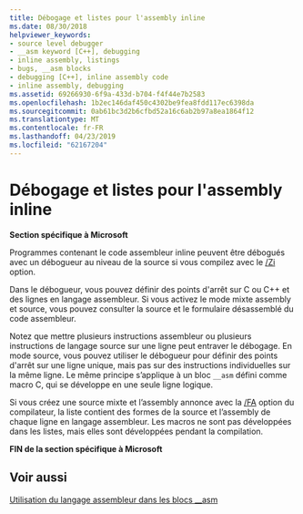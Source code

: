 ```yaml
---
title: Débogage et listes pour l'assembly inline
ms.date: 08/30/2018
helpviewer_keywords:
- source level debugger
- __asm keyword [C++], debugging
- inline assembly, listings
- bugs, __asm blocks
- debugging [C++], inline assembly code
- inline assembly, debugging
ms.assetid: 69266930-6f9a-433d-b704-f4f44e7b2583
ms.openlocfilehash: 1b2ec146daf450c4302be9fea8fdd117ec6398da
ms.sourcegitcommit: 0ab61bc3d2b6cfbd52a16c6ab2b97a8ea1864f12
ms.translationtype: MT
ms.contentlocale: fr-FR
ms.lasthandoff: 04/23/2019
ms.locfileid: "62167204"
---
```

# <a name="debugging-and-listings-for-inline-assembly"></a>Débogage et listes pour l'assembly inline

**Section spécifique à Microsoft**

Programmes contenant le code assembleur inline peuvent être débogués avec un débogueur au niveau de la source si vous compilez avec le [/Zi](../../build/reference/z7-zi-zi-debug-information-format.md) option.

Dans le débogueur, vous pouvez définir des points d'arrêt sur C ou C++ et des lignes en langage assembleur. Si vous activez le mode mixte assembly et source, vous pouvez consulter la source et le formulaire désassemblé du code assembleur.

Notez que mettre plusieurs instructions assembleur ou plusieurs instructions de langage source sur une ligne peut entraver le débogage. En mode source, vous pouvez utiliser le débogueur pour définir des points d'arrêt sur une ligne unique, mais pas sur des instructions individuelles sur la même ligne. Le même principe s’applique à un bloc `__asm` défini comme macro C, qui se développe en une seule ligne logique.

Si vous créez une source mixte et l’assembly annonce avec la [/FA](../../build/reference/fa-fa-listing-file.md) option du compilateur, la liste contient des formes de la source et l’assembly de chaque ligne en langage assembleur. Les macros ne sont pas développées dans les listes, mais elles sont développées pendant la compilation.

**FIN de la section spécifique à Microsoft**

## <a name="see-also"></a>Voir aussi

[Utilisation du langage assembleur dans les blocs __asm](../../assembler/inline/using-assembly-language-in-asm-blocks.md)<br/>
